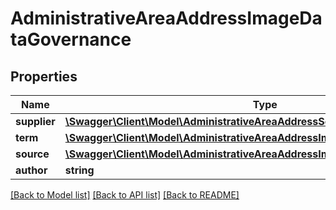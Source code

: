 # AdministrativeAreaAddressImageDataGovernance

## Properties
Name | Type | Description | Notes
------------ | ------------- | ------------- | -------------
**supplier** | [**\Swagger\Client\Model\AdministrativeAreaAddressSource**](AdministrativeAreaAddressSource.md) |  | [optional] 
**term** | [**\Swagger\Client\Model\AdministrativeAreaAddressImageDataGovernanceTerm**](AdministrativeAreaAddressImageDataGovernanceTerm.md) |  | [optional] 
**source** | [**\Swagger\Client\Model\AdministrativeAreaAddressImageDataGovernanceSource**](AdministrativeAreaAddressImageDataGovernanceSource.md) |  | [optional] 
**author** | **string** |  | [optional] 

[[Back to Model list]](../../README.md#documentation-for-models) [[Back to API list]](../../README.md#documentation-for-api-endpoints) [[Back to README]](../../README.md)

